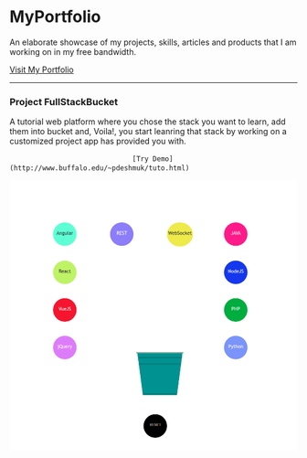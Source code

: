 # MyPortfolio
An elaborate showcase of my projects, skills, articles and products that I am working on in my free bandwidth.

[Visit My Portfolio](http://buffalo.edu/~pdeshmuk)

***

### Project FullStackBucket
A tutorial web platform where you chose the stack you want to learn, add them into bucket and, Voila!, you start leanring that stack by working on a customized project app has provided you with.
                                                
                                  [Try Demo](http://www.buffalo.edu/~pdeshmuk/tuto.html)
                                  
                                                
![alt text](tuto.png)




